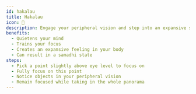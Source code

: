 ```yaml
---
id: hakalau
title: Hakalau
icon: 🌟
description: Engage your peripheral vision and step into an expansive state.
benefits:
  - Quietens your mind
  - Trains your focus
  - Creates an expansive feeling in your body
  - Can result in a samadhi state
steps:
  - Pick a point slightly above eye level to focus on
  - Fully focus on this point
  - Notice objects in your peripheral vision
  - Remain focused while taking in the whole panorama
---
```


